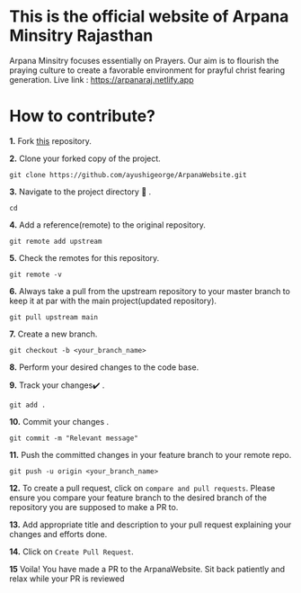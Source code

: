 # This is the official website of Arpana Minsitry Rajasthan

Arpana Minsitry focuses essentially on Prayers.
Our aim is to flourish the praying culture to create a favorable environment for prayful christ fearing generation.
Live link : https://arpanaraj.netlify.app
# How to contribute?

**1.** Fork [this]() repository.

**2.** Clone your forked copy of the project.

```
git clone https://github.com/ayushigeorge/ArpanaWebsite.git
```

**3.** Navigate to the project directory :file_folder: .

```
cd
```

**4.** Add a reference(remote) to the original repository.

```
git remote add upstream
```

**5.** Check the remotes for this repository.

```
git remote -v
```

**6.** Always take a pull from the upstream repository to your master branch to keep it at par with the main project(updated repository).

```
git pull upstream main
```

**7.** Create a new branch.

```
git checkout -b <your_branch_name>
```

**8.** Perform your desired changes to the code base.

**9.** Track your changes:heavy_check_mark: .

```
git add .
```

**10.** Commit your changes .

```
git commit -m "Relevant message"
```

**11.** Push the committed changes in your feature branch to your remote repo.

```
git push -u origin <your_branch_name>
```

**12.** To create a pull request, click on `compare and pull requests`. Please ensure you compare your feature branch to the desired branch of the repository you are supposed to make a PR to.

**13.** Add appropriate title and description to your pull request explaining your changes and efforts done.

**14.** Click on `Create Pull Request`.

**15** Voila! You have made a PR to the ArpanaWebsite. Sit back patiently and relax while your PR is reviewed
